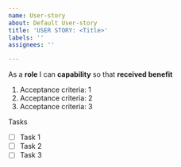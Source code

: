 ```yaml
---
name: User-story
about: Default User-story
title: 'USER STORY: <Title>'
labels: ''
assignees: ''

---
```


As a **role** I can **capability** so that **received benefit**

1.  Acceptance criteria: 1
2.  Acceptance criteria: 2
3. Acceptance criteria: 3

Tasks
- [ ] Task 1
- [ ] Task 2
- [ ] Task 3
